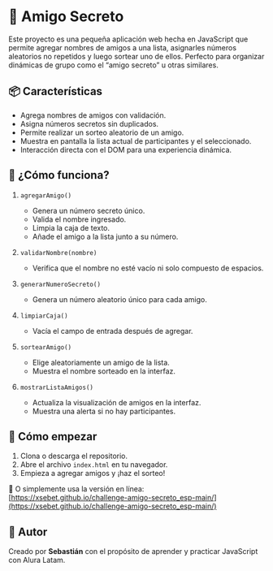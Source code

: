 # 🎉 Amigo Secreto

Este proyecto es una pequeña aplicación web hecha en JavaScript que permite agregar nombres de amigos a una lista, asignarles números aleatorios no repetidos y luego sortear uno de ellos. Perfecto para organizar dinámicas de grupo como el “amigo secreto” u otras similares.

## 📦 Características

- Agrega nombres de amigos con validación.
- Asigna números secretos sin duplicados.
- Permite realizar un sorteo aleatorio de un amigo.
- Muestra en pantalla la lista actual de participantes y el seleccionado.
- Interacción directa con el DOM para una experiencia dinámica.

## 🧠 ¿Cómo funciona?

1. `agregarAmigo()`
   - Genera un número secreto único.
   - Valida el nombre ingresado.
   - Limpia la caja de texto.
   - Añade el amigo a la lista junto a su número.

2. `validarNombre(nombre)`
   - Verifica que el nombre no esté vacío ni solo compuesto de espacios.

3. `generarNumeroSecreto()`
   - Genera un número aleatorio único para cada amigo.

4. `limpiarCaja()`
   - Vacía el campo de entrada después de agregar.

5. `sortearAmigo()`
   - Elige aleatoriamente un amigo de la lista.
   - Muestra el nombre sorteado en la interfaz.

6. `mostrarListaAmigos()`
   - Actualiza la visualización de amigos en la interfaz.
   - Muestra una alerta si no hay participantes.

## 🚀 Cómo empezar

1. Clona o descarga el repositorio.
2. Abre el archivo `index.html` en tu navegador.
3. Empieza a agregar amigos y ¡haz el sorteo!

🔗 O simplemente usa la versión en línea:  
[https://xsebet.github.io/challenge-amigo-secreto_esp-main/](https://xsebet.github.io/challenge-amigo-secreto_esp-main/)

## 🙌 Autor

Creado por **Sebastián** con el propósito de aprender y practicar JavaScript con Alura Latam.
